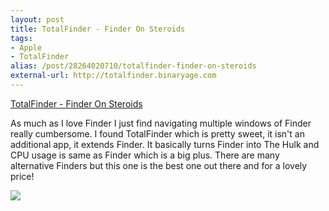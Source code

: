 ```yaml
---
layout: post
title: TotalFinder - Finder On Steroids
tags:
- Apple
- TotalFinder
alias: /post/28264020710/totalfinder-finder-on-steroids
external-url: http://totalfinder.binaryage.com
---
```

[TotalFinder - Finder On Steroids](http://totalfinder.binaryage.com)

As much as I love Finder I just find navigating multiple windows of Finder really cumbersome. I found TotalFinder which is pretty sweet, it isn't an additional app, it extends Finder. It basically turns Finder into The Hulk and CPU usage is same as Finder which is a big plus. There are many alternative Finders but this one is the best one out there and for a lovely price!

![](http://static.tumblr.com/lf2jfef/zdmmaacdj/2.png)